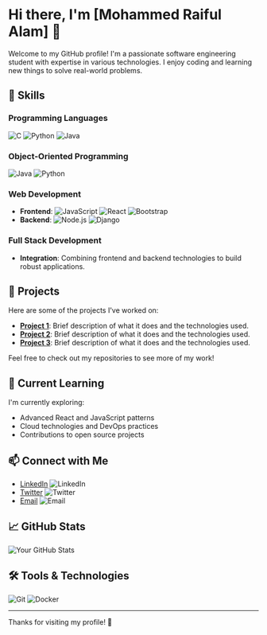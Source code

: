 # Hi there, I'm [Mohammed Raiful Alam] 👋

Welcome to my GitHub profile! I'm a passionate software engineering student with expertise in various technologies. I enjoy coding and learning new things to solve real-world problems.

## 🚀 Skills

### Programming Languages
![C](https://img.shields.io/badge/-C-00599C?style=flat-square&logo=c&logoColor=white) ![Python](https://img.shields.io/badge/-Python-3776AB?style=flat-square&logo=python&logoColor=white) ![Java](https://img.shields.io/badge/-Java-007396?style=flat-square&logo=java&logoColor=white)

### Object-Oriented Programming
![Java](https://img.shields.io/badge/-Java-007396?style=flat-square&logo=java&logoColor=white) ![Python](https://img.shields.io/badge/-Python-3776AB?style=flat-square&logo=python&logoColor=white)

### Web Development
- **Frontend**: ![JavaScript](https://img.shields.io/badge/-JavaScript-F7DF1E?style=flat-square&logo=javascript&logoColor=black) ![React](https://img.shields.io/badge/-React-61DAFB?style=flat-square&logo=react&logoColor=black) ![Bootstrap](https://img.shields.io/badge/-Bootstrap-563D7C?style=flat-square&logo=bootstrap&logoColor=white)
- **Backend**: ![Node.js](https://img.shields.io/badge/-Node.js-339933?style=flat-square&logo=node.js&logoColor=white) ![Django](https://img.shields.io/badge/-Django-092E20?style=flat-square&logo=django&logoColor=white)

### Full Stack Development
- **Integration**: Combining frontend and backend technologies to build robust applications.

## 💼 Projects

Here are some of the projects I've worked on:

- **[Project 1](link-to-project)**: Brief description of what it does and the technologies used.
- **[Project 2](link-to-project)**: Brief description of what it does and the technologies used.
- **[Project 3](link-to-project)**: Brief description of what it does and the technologies used.

Feel free to check out my repositories to see more of my work!

## 🌱 Current Learning

I'm currently exploring:
- Advanced React and JavaScript patterns
- Cloud technologies and DevOps practices
- Contributions to open source projects

## 📫 Connect with Me

- [LinkedIn](link-to-your-linkedin) ![LinkedIn](https://img.shields.io/badge/LinkedIn-blue?style=flat-square&logo=linkedin&logoColor=white)
- [Twitter](link-to-your-twitter) ![Twitter](https://img.shields.io/badge/Twitter-1DA1F2?style=flat-square&logo=twitter&logoColor=white)
- [Email](mailto:your-email@example.com) ![Email](https://img.shields.io/badge/Email-D14836?style=flat-square&logo=gmail&logoColor=white)

## 📈 GitHub Stats

![Your GitHub Stats](https://github-readme-stats.vercel.app/api?username=Raifulalam&show_icons=true&hide_title=true&count_private=true&include_all_commits=true&hide=prs&theme=radical)

## 🛠️ Tools & Technologies

![Git](https://img.shields.io/badge/-Git-F05032?style=flat-square&logo=git&logoColor=white) ![Docker](https://img.shields.io/badge/-Docker-2496ED?style=flat-square&logo=docker&logoColor=white)

---

Thanks for visiting my profile! 🚀
